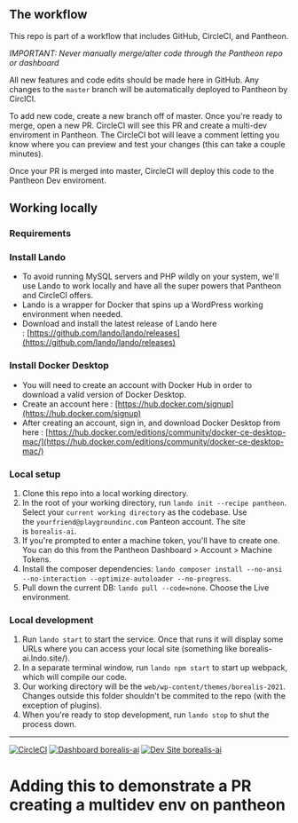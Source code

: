 ## **The workflow**

This repo is part of a workflow that includes GitHub, CircleCI, and Pantheon.

*IMPORTANT: Never manually merge/alter code through the Pantheon repo or dashboard*

All new features and code edits should be made here in GitHub. Any changes to the `master` branch will be automatically deployed to Pantheon by CirclCI.

To add new code, create a new branch off of master. Once you're ready to merge, open a new PR. CircleCI will see this PR and create a multi-dev enviroment in Pantheon. The CircleCI bot will leave a comment letting you know where you can preview and test your changes (this can take a couple minutes).

Once your PR is merged into master, CircleCI will deploy this code to the Pantheon Dev enviroment.

## **Working locally**

### **Requirements**

### **Install Lando**

- To avoid running MySQL servers and PHP wildly on your system, we'll use Lando to work locally and have all the super powers that Pantheon and CircleCI offers.
- Lando is a wrapper for Docker that spins up a WordPress working environment when needed.
- Download and install the latest release of Lando here : [https://github.com/lando/lando/releases](https://github.com/lando/lando/releases)

### **Install Docker Desktop**

- You will need to create an account with Docker Hub in order to download a valid version of Docker Desktop.
- Create an account here : [https://hub.docker.com/signup](https://hub.docker.com/signup)
- After creating an account, sign in, and download Docker Desktop from here : [https://hub.docker.com/editions/community/docker-ce-desktop-mac/](https://hub.docker.com/editions/community/docker-ce-desktop-mac/)

### **Local setup**

1. Clone this repo into a local working directory.
2. In the root of your working directory, run `lando init --recipe pantheon`. Select your `current working directory` as the codebase. Use the `yourfriend@playgroundinc.com` Panteon account. The site is `borealis-ai`.
3. If you're prompted to enter a machine token, you'll have to create one. You can do this from the Pantheon Dashboard > Account > Machine Tokens.
4. Install the composer dependencies: `lando composer install --no-ansi --no-interaction --optimize-autoloader --no-progress`.
5. Pull down the current DB: `lando pull --code=none`. Choose the Live environment.

### **Local development**

1. Run `lando start` to start the service. Once that runs it will display some URLs where you can access your local site (something like borealis-ai.lndo.site/).
2. In a separate terminal window, run `lando npm start` to start up webpack, which will compile our code.
3. Our working directory will be the `web/wp-content/themes/borealis-2021`. Changes outside this folder shouldn't be commited to the repo (with the exception of plugins).
4. When you're ready to stop development, run `lando stop` to shut the process down.

***
[![CircleCI](https://circleci.com/gh/playgroundinc/borealis-ai.svg?style=shield&circle-token=000d534c7fb99f1c13ef8bd848d893d9a0038419)](https://circleci.com/gh/playgroundinc/borealis-ai)
[![Dashboard borealis-ai](https://img.shields.io/badge/dashboard-borealis_ai-yellow.svg)](https://dashboard.pantheon.io/sites/7c6ad968-c37a-40d5-8591-e6c85d4abc7f#dev/code)
[![Dev Site borealis-ai](https://img.shields.io/badge/site-borealis_ai-blue.svg)](http://dev-borealis-ai.pantheonsite.io/)

# Adding this to demonstrate a PR creating a multidev env on pantheon
